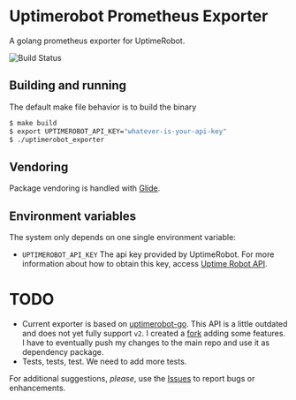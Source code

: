 # Uptimerobot Prometheus Exporter
A golang prometheus exporter for UptimeRobot.

![Build Status](https://travis-ci.org/masaruhoshi/uptimerobot-prometheus-exporter.svg?branch=master)

## Building and running
The default make file behavior is to build the binary

```sh
$ make build
$ export UPTIMEROBOT_API_KEY="whatever-is-your-api-key"
$ ./uptimerobot_exporter
```

## Vendoring
Package vendoring is handled with [Glide](https://github.com/Masterminds/glide).

## Environment variables
The system only depends on one single environment variable:
* `UPTIMEROBOT_API_KEY` The api key provided by UptimeRobot. For more information about
how to obtain this key, access [Uptime Robot API](https://uptimerobot.com/api).


# TODO
* Current exporter is based on [uptimerobot-go](https://github.com/uptimerobot/uptimerobot-go/).
This API is a little outdated and does not yet fully support `v2`. I created a
[fork](https://github.com/masaruhoshi/uptimerobot-go) adding some features. I have to eventually
push my changes to the main repo and use it as dependency package.
* Tests, tests, test. We need to add more tests.

For additional suggestions, *please*, use the [Issues](https://github.com/masaruhoshi/uptimerobot-prometheus-exporter/issues)
to report bugs or enhancements.
